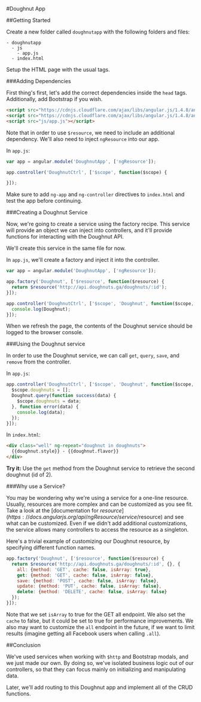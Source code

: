 #Doughnut App

##Getting Started

Create a new folder called `doughnutapp` with the following folders and files:

```
- doughnutapp
  - js
    - app.js
  - index.html
```

Setup the HTML page with the usual tags.


###Adding Dependencies

First thing's first, let's add the correct dependencies inside the `head` tags. Additionally, add Bootstrap if you wish.

```html
<script src="https://cdnjs.cloudflare.com/ajax/libs/angular.js/1.4.8/angular.js"></script>
<script src="https://cdnjs.cloudflare.com/ajax/libs/angular.js/1.4.8/angular-resource.js"></script>
<script src="js/app.js"></script>
```

Note that in order to use `$resource`, we need to include an additional dependency. We'll also need to inject `ngResource` into our app.

In `app.js`:

```js
var app = angular.module('DoughnutApp', ['ngResource']);

app.controller('DoughnutCtrl', ['$scope', function($scope) {

}]);
```

Make sure to add `ng-app` and `ng-controller` directives to `index.html` and test the app before continuing.

###Creating a Doughnut Service

Now, we're going to create a service using the factory recipe. This service will provide an object we can inject into controllers, and it'll provide functions for interacting with the Doughnut API.

We'll create this service in the same file for now.

In `app.js`, we'll create a factory and inject it into the controller.

```js
var app = angular.module('DoughnutApp', ['ngResource']);

app.factory('Doughnut', ['$resource', function($resource) {
  return $resource('http://api.doughnuts.ga/doughnuts/:id');
}]);

app.controller('DoughnutCtrl', ['$scope', 'Doughnut', function($scope, Doughnut) {
  console.log(Doughnut);
}]);
```

When we refresh the page, the contents of the Doughnut service should be logged to the browser console.

###Using the Doughnut service

In order to use the Doughnut service, we can call `get`, `query`, `save`, and `remove` from the controller.

In `app.js`:

```js
app.controller('DoughnutCtrl', ['$scope', 'Doughnut', function($scope, Doughnut) {
  $scope.doughnuts = [];
  Doughnut.query(function success(data) {
    $scope.doughnuts = data;
  }, function error(data) {
    console.log(data);
  });
}]);
```

In `index.html`:

```html
<div class="well" ng-repeat="doughnut in doughnuts">
  {{doughnut.style}} - {{doughnut.flavor}}
</div>
```

**Try it:** Use the `get` method from the Doughnut service to retrieve the second doughnut (id of 2).

###Why use a Service?

You may be wondering why we're using a service for a one-line resource. Usually, resources are more complex and can be customized as you see fit. Take a look at the [documentation for $resource](https://docs.angularjs.org/api/ngResource/service/$resource) and see what can be customized. Even if we didn't add additional customizations, the service allows many controllers to access the resource as a singleton.

Here's a trivial example of customizing our Doughnut resource, by specifying different function names.

```js
app.factory('Doughnut', ['$resource', function($resource) {
  return $resource('http://api.doughnuts.ga/doughnuts/:id', {}, {
    all: {method: 'GET', cache: false, isArray: true},
    get: {method: 'GET', cache: false, isArray: false},
    save: {method: 'POST', cache: false, isArray: false},
    update: {method: 'PUT', cache: false, isArray: false},
    delete: {method: 'DELETE', cache: false, isArray: false}
  });
}]);
```

Note that we set `isArray` to true for the GET all endpoint. We also set the `cache` to false, but it could be set to true for performance improvements. We also may want to customize the `all` endpoint in the future, if we want to limit results (imagine getting all Facebook users when calling `.all`).

##Conclusion

We've used services when working with `$http` and Bootstrap modals, and we just made our own. By doing so, we've isolated business logic out of our controllers, so that they can focus mainly on initializing and manipulating data.

Later, we'll add routing to this Doughnut app and implement all of the CRUD functions.
